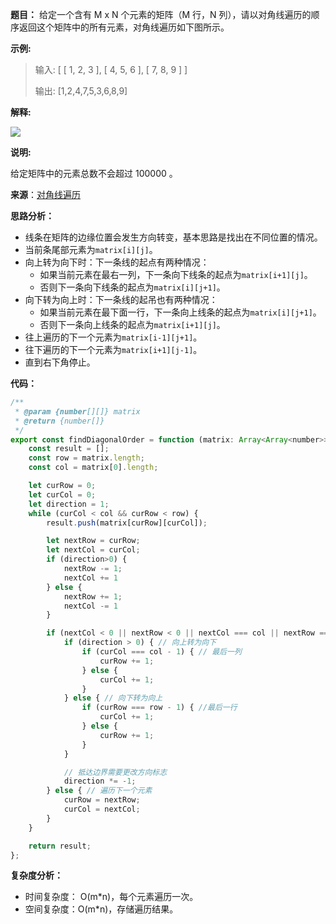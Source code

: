 **题目：** 给定一个含有 M x N 个元素的矩阵（M 行，N 列），请以对角线遍历的顺序返回这个矩阵中的所有元素，对角线遍历如下图所示。

**示例:**

> 输入:
> [
>  [ 1, 2, 3 ],
>  [ 4, 5, 6 ],
>  [ 7, 8, 9 ]
> ]
>
> 输出:  [1,2,4,7,5,3,6,8,9]
>

**解释:**

 ![](https://assets.leetcode-cn.com/aliyun-lc-upload/uploads/2018/10/12/diagonal_traverse.png)

**说明:**

给定矩阵中的元素总数不会超过 100000 。

**来源**：[对角线遍历](https://leetcode-cn.com/problems/diagonal-traverse)

**思路分析：**

- 线条在矩阵的边缘位置会发生方向转变，基本思路是找出在不同位置的情况。
- 当前条尾部元素为`matrix[i][j]`。
- 向上转为向下时：下一条线的起点有两种情况：
  - 如果当前元素在最右一列，下一条向下线条的起点为`matrix[i+1][j]`。
  - 否则下一条向下线条的起点为`matrix[i][j+1]`。
- 向下转为向上时：下一条线的起吊也有两种情况：
  - 如果当前元素在最下面一行，下一条向上线条的起点为`matrix[i][j+1]`。
  - 否则下一条向上线条的起点为`matrix[i+1][j]`。
- 往上遍历的下一个元素为`matrix[i-1][j+1]`。
- 往下遍历的下一个元素为`matrix[i+1][j-1]`。
- 直到右下角停止。

**代码：**

```javascript
/**
 * @param {number[][]} matrix
 * @return {number[]}
 */
export const findDiagonalOrder = function (matrix: Array<Array<number>>) {
    const result = [];
    const row = matrix.length;
    const col = matrix[0].length;

    let curRow = 0;
    let curCol = 0;
    let direction = 1;
    while (curCol < col && curRow < row) {
        result.push(matrix[curRow][curCol]);

        let nextRow = curRow;
        let nextCol = curCol;
        if (direction>0) {
            nextRow -= 1;
            nextCol += 1
        } else {
            nextRow += 1;
            nextCol -= 1
        }

        if (nextCol < 0 || nextRow < 0 || nextCol === col || nextRow === row) { // 抵达边界
            if (direction > 0) { // 向上转为向下
                if (curCol === col - 1) { // 最后一列
                    curRow += 1;
                } else {
                    curCol += 1;
                }
            } else { // 向下转为向上
                if (curRow === row - 1) { //最后一行
                    curCol += 1;
                } else {
                    curRow += 1;
                }
            }

            // 抵达边界需要更改方向标志
            direction *= -1;
        } else { // 遍历下一个元素
            curRow = nextRow;
            curCol = nextCol;
        }
    }

    return result;
};
```

**复杂度分析：**

- 时间复杂度： O(m*n)，每个元素遍历一次。
- 空间复杂度：O(m*n)，存储遍历结果。